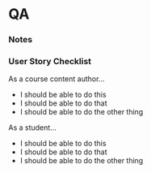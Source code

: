 
# QA

### Notes


### User Story Checklist

As a course content author...

* I should be able to do this
* I should be able to do that
* I should be able to do the other thing

As a student...

* I should be able to do this
* I should be able to do that
* I should be able to do the other thing


